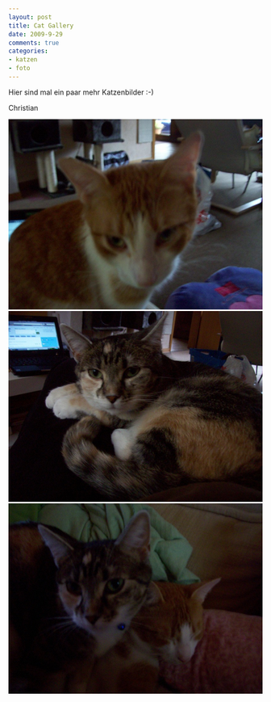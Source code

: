 ```yaml
--- 
layout: post
title: Cat Gallery
date: 2009-9-29
comments: true
categories: 
- katzen
- foto
---
```

Hier sind mal ein paar mehr Katzenbilder :-) 

Christian

![](/static/wpdata/2010/12/cat1.jpg)
![](/static/wpdata/2010/12/cat21.jpg)
![](/static/wpdata/2010/12/cat31.jpg)